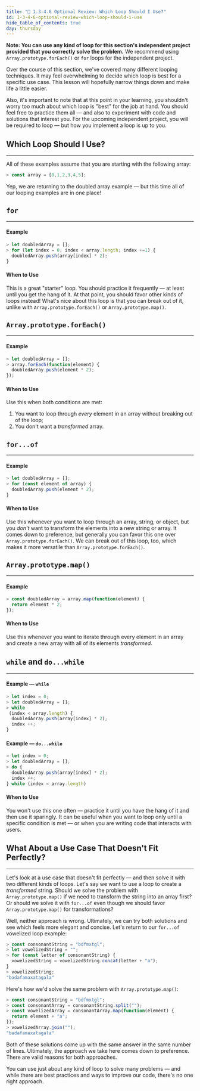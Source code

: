 ```yaml
---
title: "📓 1.3.4.6 Optional Review: Which Loop Should I Use?"
id: 1-3-4-6-optional-review-which-loop-should-i-use
hide_table_of_contents: true
day: thursday
---
```


**Note: You can use any kind of loop for this section's independent project provided that you correctly solve the problem.** We recommend using `Array.prototype.forEach()` or `for` loops for the independent project.

Over the course of this section, we've covered many different looping techniques. It may feel overwhelming to decide which loop is best for a specific use case. This lesson will hopefully narrow things down and make life a little easier.

Also, it's important to note that at this point in your learning, you shouldn't worry too much about which loop is "best" for the job at hand. You should feel free to practice them all — and also to experiment with code and solutions that interest you. For the upcoming independent project, you will be required to loop — but how you implement a loop is up to you.

## Which Loop Should I Use?
---

All of these examples assume that you are starting with the following array:

```js
> const array = [0,1,2,3,4,5];
```

Yep, we are returning to the doubled array example — but this time all of our looping examples are in one place!

## `for`
---

#### Example

```js
> let doubledArray = [];
> for (let index = 0; index < array.length; index +=1) {
  doubledArray.push(array[index] * 2);
}
```

#### When to Use

This is a great "starter" loop. You should practice it frequently — at least until you get the hang of it. At that point, you should favor other kinds of loops instead! What's nice about this loop is that you can break out of it, unlike with `Array.prototype.forEach()` or `Array.prototype.map()`.

## `Array.prototype.forEach()`
---

#### Example

```js
> let doubledArray = [];
> array.forEach(function(element) {
  doubledArray.push(element * 2);
});
```

#### When to Use

Use this when both conditions are met:

1. You want to loop through _every_ element in an array without breaking out of the loop;
2. You don't want a _transformed_ array.

## `for...of`
---

#### Example

```js
> let doubledArray = [];
> for (const element of array) {
  doubledArray.push(element * 2);
}
```

#### When to Use

Use this whenever you want to loop through an array, string, or object, but you _don't_ want to transform the elements into a new string or array. It comes down to preference, but generally you can favor this one over `Array.prototype.forEach()`. We can break out of this loop, too, which makes it more versatile than `Array.prototype.forEach()`.

## `Array.prototype.map()`
---

#### Example

```js
> const doubledArray = array.map(function(element) {
  return element * 2;
});
```

#### When to Use

Use this whenever you want to iterate through every element in an array and create a new array with all of its elements _transformed_. 

## `while` and `do...while`
---

#### Example — `while`

```js
> let index = 0;
> let doubledArray = [];
> while
 (index < array.length) {
  doubledArray.push(array[index] * 2);
  index ++;
}
```

#### Example — `do...while`

```js
> let index = 0;
> let doubledArray = [];
> do {
  doubledArray.push(array[index] * 2);
  index ++;
} while (index < array.length)
```

#### When to Use

You won't use this one often — practice it until you have the hang of it and then use it sparingly. It can be useful when you want to loop only until a specific condition is met — or when you are writing code that interacts with users.

## What About a Use Case That Doesn't Fit Perfectly?
---

Let's look at a use case that doesn't fit perfectly — and then solve it with two different kinds of loops. Let's say we want to use a loop to create a _transformed_ string. Should we solve the problem with `Array.prototype.map()` if we need to transform the string into an array first? Or should we solve it with `for...of` even though we should favor `Array.prototype.map()` for transformations?

Well, neither approach is wrong. Ultimately, we can try both solutions and see which feels more elegant and concise. Let's return to our `for...of` vowelized loop example:

```js
> const consonantString = "bdfmxtgl";
> let vowelizedString = "";
> for (const letter of consonantString) {
  vowelizedString = vowelizedString.concat(letter + "a");
}
> vowelizedString;
"badafamaxatagala"
```

Here's how we'd solve the same problem with `Array.prototype.map()`:

```js
> const consonantString = "bdfmxtgl";
> const consonantArray = consonantString.split("");
> const vowelizedArray = consonantArray.map(function(element) {
  return element + "a";
});
> vowelizedArray.join(""); 
"badafamaxatagala"
```

Both of these solutions come up with the same answer in the same number of lines. Ultimately, the approach we take here comes down to preference. There are valid reasons for both approaches.

You can use just about any kind of loop to solve many problems — and while there are best practices and ways to improve our code, there's no one right approach.
